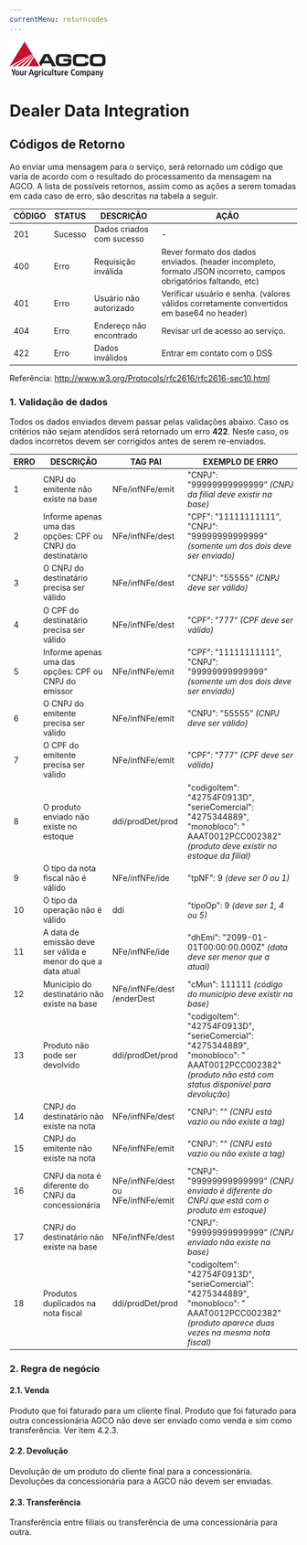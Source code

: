 ```yaml
---
currentMenu: returncodes
---
```


![AGCO Logo](images/agco-logo.png)
# Dealer Data Integration
## Códigos de Retorno

Ao enviar uma mensagem para o serviço, será retornado um código que varia de acordo com o resultado do processamento da mensagem na AGCO. A lista de possíveis retornos, assim como as ações a serem tomadas em cada caso de erro, são descritas na tabela a seguir.

|CÓDIGO | STATUS |DESCRIÇÃO                  |AÇÃO|
|-------|--------|---------------------------|----|
| 201   | Sucesso| Dados criados com sucesso | \- |
| 400   | Erro   | Requisição inválida       | Rever formato dos dados enviados. (header incompleto, formato JSON incorreto, campos obrigatórios faltando, etc)|
| 401   | Erro   | Usuário não autorizado    | Verificar usuário e senha. (valores válidos corretamente convertidos em base64 no header) |
| 404   | Erro   | Endereço não encontrado   | Revisar url de acesso ao serviço. |
| 422   | Erro   | Dados inválidos           | Entrar em contato com o DSS       |

Referência: http://www.w3.org/Protocols/rfc2616/rfc2616-sec10.html

### 1. Validação de dados
Todos os dados enviados devem passar pelas validações abaixo. Caso os critérios não sejam atendidos será retornado um erro **422**.
Neste caso, os dados incorretos devem ser corrigidos antes de serem re-enviados.

| ERRO | DESCRIÇÃO | TAG PAI | EXEMPLO DE ERRO |
| -----| --------- | ------- | --------------- |
| 1 | CNPJ do emitente não existe na base | NFe/infNFe/emit | "CNPJ": "99999999999999” *(CNPJ da filial deve existir na base)* |
| 2 | Informe apenas uma das opções: CPF ou CNPJ do destinatário | NFe/infNFe/dest | "CPF": "11111111111”, "CNPJ": "99999999999999” *(somente um dos dois deve ser enviado)*|
| 3 | O CNPJ do destinatário precisa ser válido | NFe/infNFe/dest | "CNPJ": "55555” *(CNPJ deve ser válido)*|
| 4 | O CPF do destinatário precisa ser válido | NFe/infNFe/dest | "CPF": "777” *(CPF deve ser válido)* |
| 5 | Informe apenas uma das opções: CPF ou CNPJ do emissor | NFe/infNFe/emit | "CPF": "11111111111”, "CNPJ": "99999999999999” *(somente um dos dois deve ser enviado)* |
| 6 | O CNPJ do emitente precisa ser válido | NFe/infNFe/emit | "CNPJ": "55555” *(CNPJ deve ser válido)* |
| 7 | O CPF do emitente precisa ser válido | NFe/infNFe/emit | "CPF": "777” *(CPF deve ser válido)*|
| 8 | O produto enviado não existe no estoque | ddi/prodDet/prod | "codigoItem": "42754F0913D", "serieComercial": "4275344889", "monobloco": " AAAT0012PCC002382" *(produto deve existir no estoque da filial)* |
| 9 | O tipo da nota fiscal não é válido | NFe/infNFe/ide | "tpNF": 9 *(deve ser 0 ou 1)* |
| 10 | O tipo da operação não é válido | ddi | "tipoOp": 9 *(deve ser 1, 4 ou 5)* |
| 11 | A data de emissão deve ser válida e menor do que a data atual | NFe/infNFe/ide | "dhEmi": "2099-01-01T00:00:00.000Z" *(data deve ser menor que a atual)* |
| 12 | Município do destinatário não existe na base | NFe/infNFe/dest /enderDest | "cMun": 111111 *(código do município deve existir na base)* |
| 13 | Produto não pode ser devolvido | ddi/prodDet/prod | "codigoItem": "42754F0913D", "serieComercial": "4275344889", "monobloco": " AAAT0012PCC002382" *(produto não está com status disponível para devolução)* |
| 14 | CNPJ do destinatário não existe na nota | NFe/infNFe/dest | "CNPJ": "” *(CNPJ está vazio ou não existe a tag)* |
| 15 | CNPJ do emitente não existe na nota | NFe/infNFe/emit | "CNPJ": "” *(CNPJ está vazio ou não existe a tag)* |
| 16 | CNPJ da nota é diferente do CNPJ da concessionária | NFe/infNFe/dest ou NFe/infNFe/emit | "CNPJ": "99999999999999” *(CNPJ enviado é diferente do CNPJ que está com o produto em estoque)* |
| 17 | CNPJ do destinatário não existe na base | NFe/infNFe/dest | "CNPJ": "99999999999999” *(CNPJ enviado não existe na base)* |
| 18 | Produtos duplicados na nota fiscal | ddi/prodDet/prod | "codigoItem": "42754F0913D", "serieComercial": "4275344889", "monobloco": " AAAT0012PCC002382" *(produto aparece duas vezes na mesma nota fiscal)* |

### 2. Regra de negócio
#### 2.1. Venda
Produto que foi faturado para um cliente final.
Produto que foi faturado para outra concessionária AGCO não deve ser enviado como venda e sim como transferência. Ver item 4.2.3.

#### 2.2. Devolução
Devolução de um produto do cliente final para a concessionária.
Devoluções da concessionária para a AGCO não devem ser enviadas.

#### 2.3. Transferência
Transferência entre filiais ou transferência de uma concessionária para outra.
















